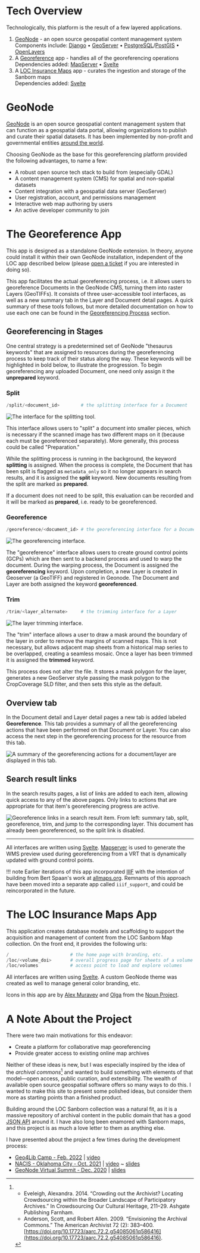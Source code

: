 # Tech Overview

Technologically, this platform is the result of a few layered applications.

1. [GeoNode](https://geonode.org) - an open source geospatial content management system<br>
   Components include: [Django](https://django.org) &#8226;
   [GeoServer](https://geoserver.org) &#8226;
   [PostgreSQL](https://postgresql.org)/[PostGIS](https://postgis.net) &#8226;
   [OpenLayers](https://openlayers.org)
2. A [Georeference](#the-georeference-app) app - handles all of the georeferencing operations<br>
   Dependencies added: [MapServer](https://mapserver.org) &#8226;
   [Svelte](https://svelte.dev)
3. A [LOC Insurance Maps](#the-loc-insurance-maps-app) app - curates the ingestion and storage of the Sanborn maps<br>
   Dependencies added: [Svelte](https://svelte.dev)

# GeoNode

[GeoNode](https://geonode.org) is an open source geospatial content management system that can function as a geospatial data portal, allowing organizations to publish and curate their spatial datasets. It has been implemented by non-profit and governmental entities [around the world](https://geonode.org/gallery/).

Choosing GeoNode as the base for this georeferencing platform provided the following advantages, to name a few:

- A robust open source tech stack to build from (especially GDAL)
- A content management system (CMS) for spatial and non-spatial datasets
- Content integration with a geospatial data server (GeoServer)
- User registration, account, and permissions management
- Interactive web map authoring by users
- An active developer community to join

# The Georeference App

This app is designed as a standalone GeoNode extension. In theory, anyone could install it within their own GeoNode installation, independent of the LOC app described below (please [open a ticket](https://github.com/mradamcox/loc-insurancemaps/issues) if you are interested in doing so).

This app facilitates the actual georeferencing process, i.e. it allows users to georeference Documents in the GeoNode CMS, turning them into raster Layers (GeoTIFFs). It consists of three user-accessible tool interfaces, as well as a new summary tab in the Layer and Document detail pages. A quick summary of these tools follows, but more detailed documentation on how to use each one can be found in the [Georeferencing Process](/georeferencing-process) section.

## Georeferencing in Stages

One central strategy is a predetermined set of GeoNode "thesaurus keywords" that are assigned to resources during the georeferencing process to keep track of their status along the way. These keywords will be highlighted in bold below, to illustrate the progression. To begin georeferencing any uploaded Document, one need only assign it the **unprepared** keyword.

### Split

```python
/split/<document_id>		# the splitting interface for a Document
```

![The interface for the splitting tool.](img/split-interface.png)

This interface allows users to "split" a document into smaller pieces, which is necessary if the scanned image has two different maps on it (because each must be georeferenced separately). More generally, this process could be called "Preparation."

While the splitting process is running in the background, the keyword **splitting** is assigned. When the process is complete, the Document that has been split is flagged as `metadata_only` so it no longer appears in search results, and it is assigned the **split** keyword. New documents resulting from the split are marked as **prepared**.

If a document does not need to be split, this evaluation can be recorded and it will be marked as **prepared**, i.e. ready to be georeferenced.

### Georeference

```python
/georeference/<document_id>	# the georeferencing interface for a Document
```

![The georeferencing interface.](img/georeference-interface.png)

The "georeference" interface allows users to create ground control points (GCPs) which are then sent to a backend process and used to warp the document. During the warping process, the Document is assigned the **georeferencing** keyword. Upon completion, a new Layer is created in Geoserver (a GeoTIFF) and registered in Geonode. The Document and Layer are both assigned the keyword **georeferenced**.

### Trim

```python
/trim/<layer_alternate>	    # the trimming interface for a Layer
```

![The layer trimming interface.](img/trim-interface.png)

The "trim" interface allows a user to draw a mask around the boundary of the layer in order to remove the margins of scanned maps. This is not necessary, but allows adjacent map sheets from a historical map series to be overlapped, creating a seamless mosaic. Once a layer has been trimmed it is assigned the **trimmed** keyword.

This process does not alter the file. It stores a mask polygon for the layer, generates a new GeoServer style passing the mask polygon to the CropCoverage SLD filter, and then sets this style as the default.

## Overview tab

In the Document detail and Layer detail pages a new tab is added labeled **Georeference**. This tab provides a summary of all the georeferencing actions that have been performed on that Document or Layer. You can also access the next step in the georeferencing process for the resource from this tab.

![A summary of the georeferencing actions for a document/layer are displayed in this tab.](img/georeference-tab.png)

## Search result links

In the search results pages, a list of links are added to each item, allowing quick access to any of the above pages. Only links to actions that are appropriate for that item's georeferencing progress are active.

![Georeference links in a search result item. From left: summary tab, split, georeference, trim, and jump to the corresponding layer. This document has already been georeferenced, so the split link is disabled.](img/search-item.png)

<hr>

All interfaces are written using [Svelte](https://svelte.dev). [Mapserver](https://mapserver.org) is used to generate the WMS preview used during georeferencing from a VRT that is dynamically updated with ground control points.

!!! note
Earlier iterations of this app incorporated [IIIF](https://iiif.org) with the intention of building from Bert Spaan's work at [allmaps.org](https://allmaps.org). Remnants of this approach have been moved into a separate app called `iiif_support`, and could be reincorporated in the future.

# The LOC Insurance Maps App

This application creates database models and scaffolding to support the acquisition and management of content from the LOC Sanborn Map collection. On the front end, it provides the following urls:

```python
/						# the home page with branding, etc.
/loc/<volume_doi>		# overall progress page for sheets of a volume
/loc/volumes			# access point to load and explore volumes
```

All interfaces are written using [Svelte](https://svelte.dev). A custom GeoNode theme was created as well to manage general color branding, etc.

Icons in this app are by [Alex Muravev](https://thenounproject.com/alex2900/) and [Olga](https://thenounproject.com/olgamur_2015/) from the [Noun Project](https://thenounproject.com).

# A Note About the Project

There were two main motivations for this endeavor:

- Create a platform for collaborative map georeferencing
- Provide greater access to existing online map archives

Neither of these ideas is new, but I was especially inspired by the idea of the _archival commons_[^1] and wanted to build something with elements of that model&mdash;open access, public curation, and extensibility. The wealth of available open source geospatial software offers so many ways to do this. I wanted to make this site to present some polished ideas, but consider them more as starting points than a finished product.

Building around the LOC Sanborn collection was a natural fit, as it is a massive repository of archival content in the public domain that has a good [JSON API](https://libraryofcongress.github.io/data-exploration/) around it. I have also long been enamored with Sanborn maps, and this project is as much a love letter to them as anything else.

I have presented about the project a few times during the development process:

- [Geo4Lib Camp - Feb. 2022](https://geo4libcamp.github.io/) | [video](https://www.youtube.com/watch?v=FXnzZ8MkDXo&list=PL6aDid_9TtzUI7_bPoulDphsF4Bfp8AOj&index=6)
- [NACIS - Oklahoma City - Oct. 2021](https://nacis2021.sched.com/event/lXOu/cartographic-resources) | [video](https://www.youtube.com/watch?v=g7agzL4G5q8) ~ [slides](https://docs.google.com/presentation/d/10khtmm8TOkZpsWNo-Yfvip4HqXHhwrPycIJYsBg1mA4/edit?usp=sharing)
- [GeoNode Virtual Summit - Dec. 2020](https://summit.geonode.org/schedule/#session-110) | [slides](https://docs.google.com/presentation/d/e/2PACX-1vSwbTO3jKrwGFKwouZdPSWfQVB3sws8I7bdH_CiSoNTt3l3wefu3s50NAxXn4N7M9CkW09hf9xZh63j/pub?start=false&loop=false&delayms=3000)

[^1]:
    - Eveleigh, Alexandra. 2014. “Crowding out the Archivist? Locating Crowdsourcing within the Broader Landscape of Participatory Archives.” In Crowdsourcing Our Cultural Heritage, 211–29. Ashgate Publishing Farnham.
    - Anderson, Scott, and Robert Allen. 2009. “Envisioning the Archival Commons.” The American Archivist 72 (2): 383–400. [https://doi.org/10.17723/aarc.72.2.g54085061q586416](https://doi.org/10.17723/aarc.72.2.g54085061q586416).
